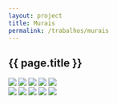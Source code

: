 ```yaml
---
layout: project
title: Murais
permalink: /trabalhos/murais
---
```


<section>
	<article>
		<h2>{{ page.title }}</h2>
	</article>
	<article class="s1_0 s2_0 s3_0 s4_1"></article>
	<article class="s1_2 s2_3 s3_3 s4_5">
		<img src="/img/trabalhos/murais/murais-1.jpg">
		<img src="/img/trabalhos/murais/murais-2.png">
		<img src="/img/trabalhos/murais/murais-3.jpg">
		<img src="/img/trabalhos/murais/murais-4.jpg">
		<img src="/img/trabalhos/murais/murais-5.jpg">
	</article>
	<article class="s1_2 s2_3 s3_3 s4_5">
		<img src="/img/trabalhos/murais/murais-6.jpg">
		<img src="/img/trabalhos/murais/murais-7.png">
		<img src="/img/trabalhos/murais/murais-8.jpg">
		<img src="/img/trabalhos/murais/murais-9.jpg">
		<img src="/img/trabalhos/murais/murais-10.jpg">
	</article>
	<article class="s1_0 s2_0 s3_0 s4_1"></article>
</section>